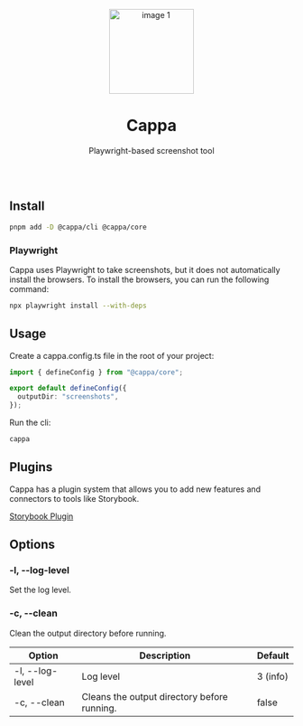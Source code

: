 <p align="center">
  <img height="150" alt="image 1" src="https://github.com/user-attachments/assets/50dd4067-6330-4305-b3d5-b4b669b179cf" />
</p>

<h1 align="center">
Cappa
</h1>
<p align="center">
Playwright-based screenshot tool
<p>

<br>
<br>

## Install

```bash
pnpm add -D @cappa/cli @cappa/core
```

### Playwright

Cappa uses Playwright to take screenshots, but it does not automatically install the browsers. To install the browsers, you can run the following command:

```bash
npx playwright install --with-deps
```

## Usage

Create a cappa.config.ts file in the root of your project:

```ts
import { defineConfig } from "@cappa/core";

export default defineConfig({
  outputDir: "screenshots",
});
```

Run the cli:

```bash
cappa
```

## Plugins

Cappa has a plugin system that allows you to add new features and connectors to tools like Storybook.

[Storybook Plugin](packages/plugins/plugin-storybook/README.md)

## Options

### -l, --log-level

Set the log level.

### -c, --clean

Clean the output directory before running.

| Option              | Description | Default  |
|---------------------|-------------|----------|
| -l, --log-level     | Log level   | 3 (info) |
| -c, --clean         | Cleans the output directory before running.       | false    |